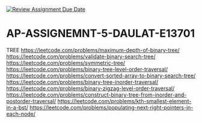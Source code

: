 [![Review Assignment Due Date](https://classroom.github.com/assets/deadline-readme-button-22041afd0340ce965d47ae6ef1cefeee28c7c493a6346c4f15d667ab976d596c.svg)](https://classroom.github.com/a/SoaOquCv)
# AP-ASSIGNEMNT-5-DAULAT-E13701
TREE
https://leetcode.com/problems/maximum-depth-of-binary-tree/
https://leetcode.com/problems/validate-binary-search-tree/
https://leetcode.com/problems/symmetric-tree/
https://leetcode.com/problems/binary-tree-level-order-traversal/
https://leetcode.com/problems/convert-sorted-array-to-binary-search-tree/
https://leetcode.com/problems/binary-tree-inorder-traversal/
https://leetcode.com/problems/binary-zigzag-level-order-traversal/
https://leetcode.com/problems/construct-binary-tree-from-inorder-and-postorder-traversal/
https://leetcode.com/problems/kth-smallest-element-in-a-bst/
https://leetcode.com/problems/populating-next-right-pointers-in-each-node/

